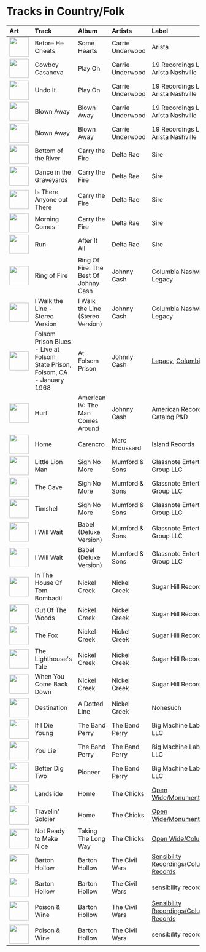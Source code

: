 # Tracks in Country/Folk

| Art                                                                                              | Track                                                                        | Album                                 | Artists          | Label                                                                          | 💚   | 🔗                                                          |
|:-------------------------------------------------------------------------------------------------|:-----------------------------------------------------------------------------|:--------------------------------------|:-----------------|:-------------------------------------------------------------------------------|:----|:-----------------------------------------------------------|
| <img src="https://i.scdn.co/image/ab67616d0000b273724bd326692d222c5906b0b0" alt="" width="50" /> | Before He Cheats                                                             | Some Hearts                           | Carrie Underwood | Arista                                                                         | 💚   | [🔗](https://open.spotify.com/track/0ZUo4YjG4saFnEJhdWp9Bt) |
| <img src="https://i.scdn.co/image/ab67616d0000b27303668e3f13559554eca8ccc6" alt="" width="50" /> | Cowboy Casanova                                                              | Play On                               | Carrie Underwood | 19 Recordings Limited / Arista Nashville                                       | 💚   | [🔗](https://open.spotify.com/track/6OqdF0vHI9xkqswI7EK0cD) |
| <img src="https://i.scdn.co/image/ab67616d0000b27303668e3f13559554eca8ccc6" alt="" width="50" /> | Undo It                                                                      | Play On                               | Carrie Underwood | 19 Recordings Limited / Arista Nashville                                       | 💚   | [🔗](https://open.spotify.com/track/1Fo2N5iXRi37maMboaig7O) |
| <img src="https://i.scdn.co/image/ab67616d0000b27324e1589fb3eab8ae8831f388" alt="" width="50" /> | Blown Away                                                                   | Blown Away                            | Carrie Underwood | 19 Recordings Limited / Arista Nashville                                       |     | [🔗](https://open.spotify.com/track/0vFMQi8ZnOM2y8cuReZTZ2) |
| <img src="https://i.scdn.co/image/ab67616d0000b27324e1589fb3eab8ae8831f388" alt="" width="50" /> | Blown Away                                                                   | Blown Away                            | Carrie Underwood | 19 Recordings Limited / Arista Nashville                                       |     | [🔗](https://open.spotify.com/track/0vFMQi8ZnOM2y8cuReZTZ2) |
| <img src="https://i.scdn.co/image/ab67616d0000b27349aaf14f0936159764cd728a" alt="" width="50" /> | Bottom of the River                                                          | Carry the Fire                        | Delta Rae        | Sire                                                                           | 💚   | [🔗](https://open.spotify.com/track/2LzyUfJdRp3uqTrITBJXEY) |
| <img src="https://i.scdn.co/image/ab67616d0000b27349aaf14f0936159764cd728a" alt="" width="50" /> | Dance in the Graveyards                                                      | Carry the Fire                        | Delta Rae        | Sire                                                                           | 💚   | [🔗](https://open.spotify.com/track/1gOEbMyphMVhTyZ4HxXQro) |
| <img src="https://i.scdn.co/image/ab67616d0000b27349aaf14f0936159764cd728a" alt="" width="50" /> | Is There Anyone out There                                                    | Carry the Fire                        | Delta Rae        | Sire                                                                           |     | [🔗](https://open.spotify.com/track/72qPAcGzgLm1lL9cpz9Jwp) |
| <img src="https://i.scdn.co/image/ab67616d0000b27349aaf14f0936159764cd728a" alt="" width="50" /> | Morning Comes                                                                | Carry the Fire                        | Delta Rae        | Sire                                                                           |     | [🔗](https://open.spotify.com/track/63byZ03y35JFoU735ZPfXO) |
| <img src="https://i.scdn.co/image/ab67616d0000b273672d3c160471692595698564" alt="" width="50" /> | Run                                                                          | After It All                          | Delta Rae        | Sire                                                                           |     | [🔗](https://open.spotify.com/track/1G2y3ckwnDX4IOiemPOXEW) |
| <img src="https://i.scdn.co/image/ab67616d0000b273dfe4bfe695c4192e547e72c7" alt="" width="50" /> | Ring of Fire                                                                 | Ring Of Fire: The Best Of Johnny Cash | Johnny Cash      | Columbia Nashville Legacy                                                      | 💚   | [🔗](https://open.spotify.com/track/6YffUZJ2R06kyxyK6onezL) |
| <img src="https://i.scdn.co/image/ab67616d0000b2730cf212ffc3719550dfab899d" alt="" width="50" /> | I Walk the Line - Stereo Version                                             | I Walk the Line (Stereo Version)      | Johnny Cash      | Columbia Nashville Legacy                                                      |     | [🔗](https://open.spotify.com/track/3X9tJw6z5LowFx339fhTvu) |
| <img src="https://i.scdn.co/image/ab67616d0000b2734a04593b7c149dc7b725683e" alt="" width="50" /> | Folsom Prison Blues - Live at Folsom State Prison, Folsom, CA - January 1968 | At Folsom Prison                      | Johnny Cash      | [Legacy](../labels/legacy.md), [Columbia](../labels/columbia.md)               |     | [🔗](https://open.spotify.com/track/2fDHuS1PTkHBbCWWZF1ph9) |
| <img src="https://i.scdn.co/image/ab67616d0000b2736f4f62da3d811b6501a69ffa" alt="" width="50" /> | Hurt                                                                         | American IV: The Man Comes Around     | Johnny Cash      | American Recordings Catalog P&D                                                | 💚   | [🔗](https://open.spotify.com/track/28cnXtME493VX9NOw9cIUh) |
| <img src="https://i.scdn.co/image/ab67616d0000b2737cdb143bd2e9906d39c5eb04" alt="" width="50" /> | Home                                                                         | Carencro                              | Marc Broussard   | Island Records                                                                 | 💚   | [🔗](https://open.spotify.com/track/1XhzO8cuPaqsqUKw92Wbwc) |
| <img src="https://i.scdn.co/image/ab67616d0000b2736d0a13a643d83342430c07da" alt="" width="50" /> | Little Lion Man                                                              | Sigh No More                          | Mumford & Sons   | Glassnote Entertainment Group LLC                                              | 💚   | [🔗](https://open.spotify.com/track/6JnufVNLIO5F5Lk4sEVLeI) |
| <img src="https://i.scdn.co/image/ab67616d0000b2736d0a13a643d83342430c07da" alt="" width="50" /> | The Cave                                                                     | Sigh No More                          | Mumford & Sons   | Glassnote Entertainment Group LLC                                              |     | [🔗](https://open.spotify.com/track/7IxVWmdabNVhfLBV3JD0nJ) |
| <img src="https://i.scdn.co/image/ab67616d0000b2736d0a13a643d83342430c07da" alt="" width="50" /> | Timshel                                                                      | Sigh No More                          | Mumford & Sons   | Glassnote Entertainment Group LLC                                              |     | [🔗](https://open.spotify.com/track/4c3zZWPPYkvjSV07Cv95oJ) |
| <img src="https://i.scdn.co/image/ab67616d0000b273e5d3f32e37004060183a5fc5" alt="" width="50" /> | I Will Wait                                                                  | Babel (Deluxe Version)                | Mumford & Sons   | Glassnote Entertainment Group LLC                                              |     | [🔗](https://open.spotify.com/track/0hm8rgOY17z7kQJlqGKbu7) |
| <img src="https://i.scdn.co/image/ab67616d0000b2736e2407383e952808a0602b0d" alt="" width="50" /> | I Will Wait                                                                  | Babel (Deluxe Version)                | Mumford & Sons   | Glassnote Entertainment Group LLC                                              | 💚   | [🔗](https://open.spotify.com/track/1fXiYSWmkKJfRKMegCkI11) |
| <img src="https://i.scdn.co/image/ab67616d0000b2739ab215825eb77076b1b4b387" alt="" width="50" /> | In The House Of Tom Bombadil                                                 | Nickel Creek                          | Nickel Creek     | Sugar Hill Records                                                             |     | [🔗](https://open.spotify.com/track/5p5S50sTbxikUj5PE11bGS) |
| <img src="https://i.scdn.co/image/ab67616d0000b2739ab215825eb77076b1b4b387" alt="" width="50" /> | Out Of The Woods                                                             | Nickel Creek                          | Nickel Creek     | Sugar Hill Records                                                             |     | [🔗](https://open.spotify.com/track/0l4s9ze0CrQfOiE8jaMs1H) |
| <img src="https://i.scdn.co/image/ab67616d0000b2739ab215825eb77076b1b4b387" alt="" width="50" /> | The Fox                                                                      | Nickel Creek                          | Nickel Creek     | Sugar Hill Records                                                             |     | [🔗](https://open.spotify.com/track/0dGfpnQtf1yw0ktC7yFl8b) |
| <img src="https://i.scdn.co/image/ab67616d0000b2739ab215825eb77076b1b4b387" alt="" width="50" /> | The Lighthouse's Tale                                                        | Nickel Creek                          | Nickel Creek     | Sugar Hill Records                                                             | 💚   | [🔗](https://open.spotify.com/track/05HjafWVI238CLw5RDNkas) |
| <img src="https://i.scdn.co/image/ab67616d0000b2739ab215825eb77076b1b4b387" alt="" width="50" /> | When You Come Back Down                                                      | Nickel Creek                          | Nickel Creek     | Sugar Hill Records                                                             |     | [🔗](https://open.spotify.com/track/1xVBmHH65VMaJP61SmOSUk) |
| <img src="https://i.scdn.co/image/ab67616d0000b273d85e555df0cf325f560b91cb" alt="" width="50" /> | Destination                                                                  | A Dotted Line                         | Nickel Creek     | Nonesuch                                                                       |     | [🔗](https://open.spotify.com/track/6kuqHs2ijp5D8tj0XokQQo) |
| <img src="https://i.scdn.co/image/ab67616d0000b2735726e327fd968a6fb5974350" alt="" width="50" /> | If I Die Young                                                               | The Band Perry                        | The Band Perry   | Big Machine Label Group, LLC                                                   |     | [🔗](https://open.spotify.com/track/4u26EevCNXMhlvE1xFBJwX) |
| <img src="https://i.scdn.co/image/ab67616d0000b2735726e327fd968a6fb5974350" alt="" width="50" /> | You Lie                                                                      | The Band Perry                        | The Band Perry   | Big Machine Label Group, LLC                                                   | 💚   | [🔗](https://open.spotify.com/track/462tT5pBVstoLcOSJsBBKw) |
| <img src="https://i.scdn.co/image/ab67616d0000b27379c820d2d853c756c3738d39" alt="" width="50" /> | Better Dig Two                                                               | Pioneer                               | The Band Perry   | Big Machine Label Group, LLC                                                   |     | [🔗](https://open.spotify.com/track/3z0a8G407NbxfjTRffvQiP) |
| <img src="https://i.scdn.co/image/ab67616d0000b27389847614971c417b722c4d97" alt="" width="50" /> | Landslide                                                                    | Home                                  | The Chicks       | [Open Wide/Monument/Columbia](../labels/monument.md)                           | 💚   | [🔗](https://open.spotify.com/track/5hviCr3lgg6LY6noG6DPKs) |
| <img src="https://i.scdn.co/image/ab67616d0000b27389847614971c417b722c4d97" alt="" width="50" /> | Travelin' Soldier                                                            | Home                                  | The Chicks       | [Open Wide/Monument/Columbia](../labels/monument.md)                           | 💚   | [🔗](https://open.spotify.com/track/0AkZjWYCMJ8wWiNex7LmkY) |
| <img src="https://i.scdn.co/image/ab67616d0000b27389ccaf21947f7929189654dc" alt="" width="50" /> | Not Ready to Make Nice                                                       | Taking The Long Way                   | The Chicks       | [Open Wide/Columbia](../labels/open_wide.md)                                   | 💚   | [🔗](https://open.spotify.com/track/6LCEyZZHFF4ebF1Mike1s5) |
| <img src="https://i.scdn.co/image/ab67616d0000b2735e43df674e251ab16cae8031" alt="" width="50" /> | Barton Hollow                                                                | Barton Hollow                         | The Civil Wars   | [Sensibility Recordings/Columbia Records](../labels/sensibility_recordings.md) | 💚   | [🔗](https://open.spotify.com/track/2ZheGCM31EbCwUfGs0WJB1) |
| <img src="https://i.scdn.co/image/ab67616d0000b2737ebde0a5bb07f53a99c15224" alt="" width="50" /> | Barton Hollow                                                                | Barton Hollow                         | The Civil Wars   | sensibility recordings                                                         |     | [🔗](https://open.spotify.com/track/6ZOBY9RG2tcxXX0ohKtfRc) |
| <img src="https://i.scdn.co/image/ab67616d0000b2735e43df674e251ab16cae8031" alt="" width="50" /> | Poison & Wine                                                                | Barton Hollow                         | The Civil Wars   | [Sensibility Recordings/Columbia Records](../labels/sensibility_recordings.md) | 💚   | [🔗](https://open.spotify.com/track/3wsZYuHJrk3lssa7V7jvye) |
| <img src="https://i.scdn.co/image/ab67616d0000b2737ebde0a5bb07f53a99c15224" alt="" width="50" /> | Poison & Wine                                                                | Barton Hollow                         | The Civil Wars   | sensibility recordings                                                         | 💚   | [🔗](https://open.spotify.com/track/4BFudy2Zbryi9a1KFad66B) |
